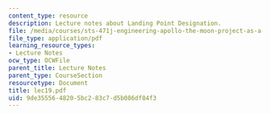 ```yaml
---
content_type: resource
description: Lecture notes about Landing Point Designation.
file: /media/courses/sts-471j-engineering-apollo-the-moon-project-as-a-complex-system-spring-2007/9de3555648205bc283c7d5b086df84f3_lec19.pdf
file_type: application/pdf
learning_resource_types:
- Lecture Notes
ocw_type: OCWFile
parent_title: Lecture Notes
parent_type: CourseSection
resourcetype: Document
title: lec19.pdf
uid: 9de35556-4820-5bc2-83c7-d5b086df84f3
---
```

